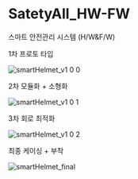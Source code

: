 # SatetyAll_HW-FW
스마트 안전관리 시스템 (H/W&amp;F/W)


1차 프로토 타입

![smartHelmet_v1 0 0](https://user-images.githubusercontent.com/59479926/154196198-a1f7e11f-be85-421f-b56b-94cf13817dd6.png)



2차 모듈화 + 소형화

![smartHelmet_v1 0 1](https://user-images.githubusercontent.com/59479926/154196682-c3c5d9ca-c556-4db0-ad68-35a411782d6a.png)



3차 회로 최적화

![smartHelmet_v1 0 2](https://user-images.githubusercontent.com/59479926/154196817-68424eaf-1ef9-4cd4-8169-93872e988048.png)



최종 케이싱 + 부착

![smartHelmet_final](https://user-images.githubusercontent.com/59479926/154197088-4aaa8676-f414-45ad-8426-2f7a07130955.png)

